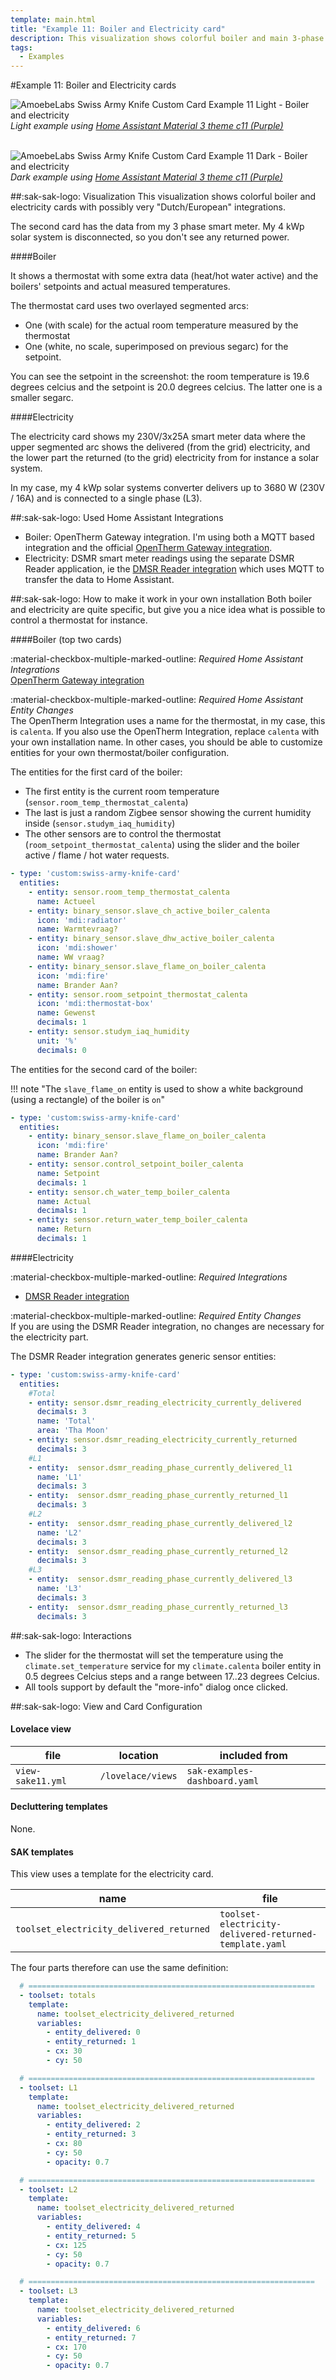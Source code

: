 ```yaml
---
template: main.html
title: "Example 11: Boiler and Electricity card"
description: This visualization shows colorful boiler and main 3-phase electricity cards with possibly very "Dutch/European" integrations.
tags:
  - Examples
---
```

#Example 11: Boiler and Electricity cards

![AmoebeLabs Swiss Army Knife Custom Card Example 11 Light - Boiler and electricity]
_Light example using [Home Assistant Material 3 theme c11 (Purple)][ham3-c11-url]_

<br>![AmoebeLabs Swiss Army Knife Custom Card Example 11 Dark - Boiler and electricity]
_Dark example using [Home Assistant Material 3 theme c11 (Purple)][ham3-c11-url]_

##:sak-sak-logo: Visualization
This visualization shows colorful boiler and electricity cards with possibly very "Dutch/European" integrations.

The second card has the data from my 3 phase smart meter. My 4 kWp solar system is disconnected, so you don't see any returned power.

####Boiler

It shows a thermostat with some extra data (heat/hot water active) and the boilers' setpoints and actual measured temperatures.

The thermostat card uses two overlayed segmented arcs:
- One (with scale) for the actual room temperature measured by the thermostat
- One (white, no scale, superimposed on previous segarc) for the setpoint.

You can see the setpoint in the screenshot: the room temperature is 19.6 degrees celcius and the setpoint is 20.0 degrees celcius. The latter one is a smaller segarc.

####Electricity

The electricity card shows my 230V/3x25A smart meter data where the upper segmented arc shows the delivered (from the grid) electricity, and the lower part the returned (to the grid) electricity from for instance a solar system.

In my case, my 4 kWp solar systems converter delivers up to 3680 W (230V / 16A) and is connected to a single phase (L3).

##:sak-sak-logo: Used Home Assistant Integrations
- Boiler: OpenTherm Gateway integration. I'm using both a MQTT based integration and the official [OpenTherm Gateway integration](https://www.home-assistant.io/integrations/opentherm_gw#sensors).
- Electricity: DSMR smart meter readings using the separate DSMR Reader application, ie the [DMSR Reader integration](https://www.home-assistant.io/integrations/dsmr_reader/) which uses MQTT to transfer the data to Home Assistant.

##:sak-sak-logo: How to make it work in your own installation
Both boiler and electricity are quite specific, but give you a nice idea what is possible to control a thermostat for instance.

####Boiler (top two cards)

:material-checkbox-multiple-marked-outline: _Required Home Assistant Integrations_<br>
[OpenTherm Gateway integration](https://www.home-assistant.io/integrations/opentherm_gw#sensors)

:material-checkbox-multiple-marked-outline: _Required Home Assistant Entity Changes_<br>
The OpenTherm Integration uses a name for the thermostat, in my case, this is `calenta`. If you also use the OpenTherm Integration, replace `calenta` with your own installation name. In other cases, you should be able to customize entities for your own thermostat/boiler configuration.

The entities for the first card of the boiler:

- The first entity is the current room temperature (`sensor.room_temp_thermostat_calenta`)
- The last is just a random Zigbee sensor showing the current humidity inside (`sensor.studym_iaq_humidity`)
- The other sensors are to control the thermostat (`room_setpoint_thermostat_calenta`) using the slider and the boiler active / flame / hot water requests.

```yaml linenums="1" hl_lines="3 5 8 11 14 18"
- type: 'custom:swiss-army-knife-card'
  entities:
    - entity: sensor.room_temp_thermostat_calenta
      name: Actueel
    - entity: binary_sensor.slave_ch_active_boiler_calenta
      icon: 'mdi:radiator'
      name: Warmtevraag?
    - entity: binary_sensor.slave_dhw_active_boiler_calenta
      icon: 'mdi:shower'
      name: WW vraag?
    - entity: binary_sensor.slave_flame_on_boiler_calenta
      icon: 'mdi:fire'
      name: Brander Aan?
    - entity: sensor.room_setpoint_thermostat_calenta
      icon: 'mdi:thermostat-box'
      name: Gewenst
      decimals: 1
    - entity: sensor.studym_iaq_humidity
      unit: '%'
      decimals: 0
```
The entities for the second card of the boiler:

!!! note "The `slave_flame_on` entity is used to show a white background (using a rectangle) of the boiler is `on`"

```yaml linenums="1" hl_lines="3 6 9 12"
- type: 'custom:swiss-army-knife-card'
  entities:
    - entity: binary_sensor.slave_flame_on_boiler_calenta
      icon: 'mdi:fire'
      name: Brander Aan?
    - entity: sensor.control_setpoint_boiler_calenta
      name: Setpoint
      decimals: 1
    - entity: sensor.ch_water_temp_boiler_calenta
      name: Actual
      decimals: 1
    - entity: sensor.return_water_temp_boiler_calenta
      name: Return
      decimals: 1
```

####Electricity

:material-checkbox-multiple-marked-outline: _Required Integrations_<br>
- [DMSR Reader integration](https://www.home-assistant.io/integrations/dsmr_reader/)

:material-checkbox-multiple-marked-outline: _Required Entity Changes_<br>
If you are using the DSMR Reader integration, no changes are necessary for the electricity part.

The DSMR Reader integration generates generic sensor entities:

```yaml linenums="1" hl_lines="4 8 11 14 17 20 23 26"
- type: 'custom:swiss-army-knife-card'
  entities:
    #Total
    - entity: sensor.dsmr_reading_electricity_currently_delivered
      decimals: 3
      name: 'Total'
      area: 'Tha Moon'
    - entity: sensor.dsmr_reading_electricity_currently_returned
      decimals: 3
    #L1
    - entity:  sensor.dsmr_reading_phase_currently_delivered_l1
      name: 'L1'
      decimals: 3
    - entity:  sensor.dsmr_reading_phase_currently_returned_l1
      decimals: 3
    #L2
    - entity:  sensor.dsmr_reading_phase_currently_delivered_l2
      name: 'L2'
      decimals: 3
    - entity:  sensor.dsmr_reading_phase_currently_returned_l2
      decimals: 3
    #L3
    - entity:  sensor.dsmr_reading_phase_currently_delivered_l3
      name: 'L3'
      decimals: 3
    - entity:  sensor.dsmr_reading_phase_currently_returned_l3
      decimals: 3
```

##:sak-sak-logo: Interactions
- The slider for the thermostat will set the temperature using the `climate.set_temperature` service for my `climate.calenta` boiler entity in 0.5 degrees Celcius steps and a range between 17..23 degrees Celcius.
- All tools support by default the "more-info" dialog once clicked.

##:sak-sak-logo: View and Card Configuration

#### Lovelace view

| file | location | included from |
| ---- | -------- | ------------- |
| `view-sake11.yml` | `/lovelace/views` | `sak-examples-dashboard.yaml`|

#### Decluttering templates
None.

#### SAK templates
This view uses a template for the electricity card.

| name | file |
| ---- | -------- |
| `toolset_electricity_delivered_returned` | `toolset-electricity-delivered-returned-template.yaml` |

The four parts therefore can use the same definition:
```yaml linenums="1" hl_lines="2 12 23 34"
  # ================================================================
  - toolset: totals
    template:
      name: toolset_electricity_delivered_returned
      variables:
        - entity_delivered: 0
        - entity_returned: 1
        - cx: 30
        - cy: 50

  # ================================================================
  - toolset: L1
    template:
      name: toolset_electricity_delivered_returned
      variables:
        - entity_delivered: 2
        - entity_returned: 3
        - cx: 80
        - cy: 50
        - opacity: 0.7

  # ================================================================
  - toolset: L2
    template:
      name: toolset_electricity_delivered_returned
      variables:
        - entity_delivered: 4
        - entity_returned: 5
        - cx: 125
        - cy: 50
        - opacity: 0.7

  # ================================================================
  - toolset: L3
    template:
      name: toolset_electricity_delivered_returned
      variables:
        - entity_delivered: 6
        - entity_returned: 7
        - cx: 170
        - cy: 50
        - opacity: 0.7
```


<!-- Image references -->

[AmoebeLabs Swiss Army Knife Custom Card Example 11]: ../assets/screenshots/sak-example-11.png
[AmoebeLabs Swiss Army Knife Custom Card Example 11 Light - Boiler and electricity]: ../assets/screenshots/sak-example-11-m3-c11-light.png "Swiss Army Knife Example 11 - Boiler and electricity, light theme"
[AmoebeLabs Swiss Army Knife Custom Card Example 11 Dark - Boiler and electricity]: ../assets/screenshots/sak-example-11-m3-c11-dark.png "Swiss Army Knife Example 11 - Boiler and electricity, dark theme"

<!-- External References -->

[ham3-c11-url]: https://material3-themes-manual.amoebelabs.com/examples/material3-example-theme-c11-purple/
